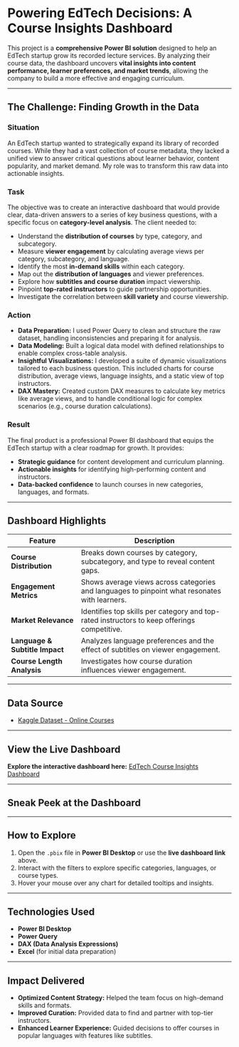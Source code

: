 # Powering EdTech Decisions: A Course Insights Dashboard

This project is a **comprehensive Power BI solution** designed to help an EdTech startup grow its recorded lecture services. By analyzing their course data, the dashboard uncovers **vital insights into content performance, learner preferences, and market trends**, allowing the company to build a more effective and engaging curriculum.

-----

## The Challenge: Finding Growth in the Data

### Situation

An EdTech startup wanted to strategically expand its library of recorded courses. While they had a vast collection of course metadata, they lacked a unified view to answer critical questions about learner behavior, content popularity, and market demand. My role was to transform this raw data into actionable insights.

### Task

The objective was to create an interactive dashboard that would provide clear, data-driven answers to a series of key business questions, with a specific focus on **category-level analysis**. The client needed to:

  * Understand the **distribution of courses** by type, category, and subcategory.
  * Measure **viewer engagement** by calculating average views per category, subcategory, and language.
  * Identify the most **in-demand skills** within each category.
  * Map out the **distribution of languages** and viewer preferences.
  * Explore how **subtitles and course duration** impact viewership.
  * Pinpoint **top-rated instructors** to guide partnership opportunities.
  * Investigate the correlation between **skill variety** and course viewership.

### Action

  * **Data Preparation:** I used Power Query to clean and structure the raw dataset, handling inconsistencies and preparing it for analysis.
  * **Data Modeling:** Built a logical data model with defined relationships to enable complex cross-table analysis.
  * **Insightful Visualizations:** I developed a suite of dynamic visualizations tailored to each business question. This included charts for course distribution, average views, language insights, and a static view of top instructors.
  * **DAX Mastery:** Created custom DAX measures to calculate key metrics like average views, and to handle conditional logic for complex scenarios (e.g., course duration calculations).

### Result

The final product is a professional Power BI dashboard that equips the EdTech startup with a clear roadmap for growth. It provides:

  * **Strategic guidance** for content development and curriculum planning.
  * **Actionable insights** for identifying high-performing content and instructors.
  * **Data-backed confidence** to launch courses in new categories, languages, and formats.

-----

## Dashboard Highlights

| Feature | Description |
|---|---|
| **Course Distribution** | Breaks down courses by category, subcategory, and type to reveal content gaps. |
| **Engagement Metrics** | Shows average views across categories and languages to pinpoint what resonates with learners. |
| **Market Relevance** | Identifies top skills per category and top-rated instructors to keep offerings competitive. |
| **Language & Subtitle Impact** | Analyzes language preferences and the effect of subtitles on viewer engagement. |
| **Course Length Analysis** | Investigates how course duration influences viewer engagement. |

-----

## Data Source

  * [Kaggle Dataset - Online Courses](https://www.kaggle.com/datasets/khaledatef1/online-courses)

-----

## View the Live Dashboard

**Explore the interactive dashboard here:** [EdTech Course Insights Dashboard](https://app.powerbi.com/view?r=eyJrIjoiNTJmNGY1MzItNjRmMC00NGM4LTgzNmUtNjQzZTNlMWJjYTA0IiwidCI6IjNhYWU3OWU2LThmMTItNDE4NS04MDNlLTBmYTQ4YzI0ZWZkYiJ9)

-----

## Sneak Peek at the Dashboard

-----

## How to Explore

1.  Open the `.pbix` file in **Power BI Desktop** or use the **live dashboard link** above.
2.  Interact with the filters to explore specific categories, languages, or course types.
3.  Hover your mouse over any chart for detailed tooltips and insights.

-----

## Technologies Used

  * **Power BI Desktop**
  * **Power Query**
  * **DAX (Data Analysis Expressions)**
  * **Excel** (for initial data preparation)

-----

## Impact Delivered

  * **Optimized Content Strategy:** Helped the team focus on high-demand skills and formats.
  * **Improved Curation:** Provided data to find and partner with top-tier instructors.
  * **Enhanced Learner Experience:** Guided decisions to offer courses in popular languages with features like subtitles.
